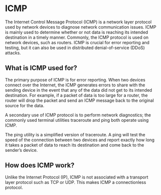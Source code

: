# ICMP

The Internet Control Message Protocol (ICMP) is a network layer protocol used by network devices to diagnose network communication issues. ICMP is mainly used to determine whether or not data is reaching its intended destination in a timely manner. Commonly, the ICMP protocol is used on network devices, such as routers. ICMP is crucial for error reporting and testing, but it can also be used in distributed denial-of-service (DDoS) attacks.

## What is ICMP used for?
The primary purpose of ICMP is for error reporting. When two devices connect over the Internet, the ICMP generates errors to share with the sending device in the event that any of the data did not get to its intended destination. For example, if a packet of data is too large for a router, the router will drop the packet and send an ICMP message back to the original source for the data.

A secondary use of ICMP protocol is to perform network diagnostics; the commonly used terminal utilities traceroute and ping both operate using ICMP.

The ping utility is a simplified version of traceroute. A ping will test the speed of the connection between two devices and report exactly how long it takes a packet of data to reach its destination and come back to the sender’s device.

## How does ICMP work?

Unlike the Internet Protocol (IP), ICMP is not associated with a transport layer protocol such as TCP or UDP. This makes ICMP a connectionless protocol.
